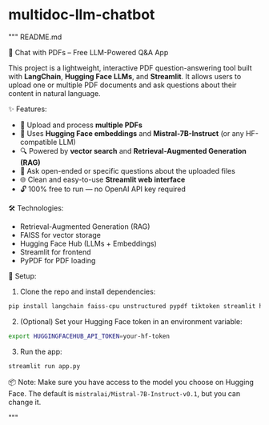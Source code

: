 # multidoc-llm-chatbot

"""
README.md

📄 Chat with PDFs – Free LLM-Powered Q&A App

This project is a lightweight, interactive PDF question-answering tool built with **LangChain**, **Hugging Face LLMs**, and **Streamlit**. It allows users to upload one or multiple PDF documents and ask questions about their content in natural language.

✨ Features:
- 📁 Upload and process **multiple PDFs**
- 🧠 Uses **Hugging Face embeddings** and **Mistral-7B-Instruct** (or any HF-compatible LLM)
- 🔍 Powered by **vector search** and **Retrieval-Augmented Generation (RAG)**
- 💬 Ask open-ended or specific questions about the uploaded files
- 🌐 Clean and easy-to-use **Streamlit web interface**
- 🔓 100% free to run — no OpenAI API key required

🛠️ Technologies:
- Retrieval-Augmented Generation (RAG)
- FAISS for vector storage
- Hugging Face Hub (LLMs + Embeddings)
- Streamlit for frontend
- PyPDF for PDF loading

🚀 Setup:
1. Clone the repo and install dependencies:
```bash
pip install langchain faiss-cpu unstructured pypdf tiktoken streamlit huggingface_hub
```

2. (Optional) Set your Hugging Face token in an environment variable:
```bash
export HUGGINGFACEHUB_API_TOKEN=your-hf-token
```

3. Run the app:
```bash
streamlit run app.py
```

📦 Note:
Make sure you have access to the model you choose on Hugging Face. The default is `mistralai/Mistral-7B-Instruct-v0.1`, but you can change it.

"""
